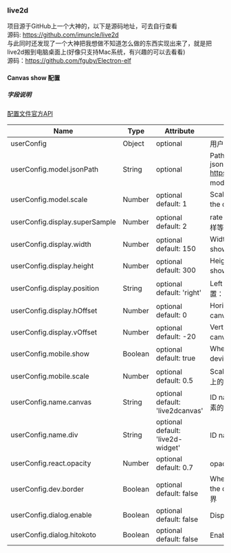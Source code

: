 
### live2d
项目源于GitHub上一个大神的，以下是源码地址，可去自行查看<br>
源码: https://github.com/imuncle/live2d<br>
与此同时还发现了一个大神把我想做不知道怎么做的东西实现出来了，就是把live2d搬到电脑桌面上(好像只支持Mac系统，有兴趣的可以去看看)<br>
源码：https://github.com/fguby/Electron-elf
#### Canvas show 配置
##### 字段说明
[配置文件官方API](https://l2dwidget.js.org/docs/class/src/index.js~L2Dwidget.html#instance-method-init)

| Name                           | Type    | Attribute                            | Description                                                                            |
| ------------------------------ | ------- | ------------------------------------ | -------------------------------------------------------------------------------------- |
| userConfig                     | Object  | optional                             | 用户自定义设置                                                                         |
| userConfig.model.jsonPath      | String  | optional                             | Path to Live2D model's main json eg. https://test.com/miku.model.json model 主文件路径 |
| userConfig.model.scale         | Number  | optional<br>default: 1               | Scale between the model and the canvas 模型与 canvas 的缩放                            |
| userConfig.display.superSample | Number  | optional<br>default: 2               | rate for super sampling rate 超采样等级                                                |
| userConfig.display.width       | Number  | optional<br>default: 150             | Width to the canvas which shows the model canvas 的长度                                |
| userConfig.display.height      | Number  | optional<br>default: 300             | Height to the canvas which shows the model canvas 的高度                               |
| userConfig.display.position    | String  | optional<br>default: 'right'         | Left of right side to show 显示位置：左或右                                            |
| userConfig.display.hOffset     | Number  | optional<br>default: 0               | Horizontal offset of the canvas canvas 水平偏移                                        |
| userConfig.display.vOffset     | Number  | optional<br>default: -20             | Vertical offset of the canvas canvas 垂直偏移                                          |
| userConfig.mobile.show         | Boolean | optional<br>default: true            | Whether to show on mobile device 是否在移动设备上显示                                  |
| userConfig.mobile.scale        | Number  | optional<br>default: 0.5             | Scale on mobile device 移动设备上的缩放                                                |
| userConfig.name.canvas         | String  | optional<br>default: 'live2dcanvas'  | ID name of the canvas canvas 元素的 ID                                                 |
| userConfig.name.div            | String  | optional<br>default: 'live2d-widget' | ID name of the div div 元素的 ID                                                       |
| userConfig.react.opacity       | Number  | optional<br>default: 0.7             | opacity 透明度                                                                         |
| userConfig.dev.border          | Boolean | optional<br>default: false           | Whether to show border around the canvas 在 canvas 周围显示边界                        |
| userConfig.dialog.enable       | Boolean | optional<br>default: false           | Display dialog 显示人物对话框                                                          |
| userConfig.dialog.hitokoto     | Boolean | optional<br>default: false           | Enable hitokoto 使用一言 API                                                           |
